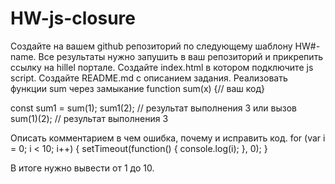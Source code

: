 # HW-js-closure
Создайте на вашем github репозиторий по следующему шаблону HW#-name. Все результаты нужно запушить в ваш репозиторий и прикрепить ссылку на hillel портале.
Создайте index.html в котором подключите js script.
Создайте README.md с описанием задания.
Реализовать функции sum через замыкание
function sum(x) {// ваш код}


const sum1 = sum(1);
sum1(2); // результат выполнения 3
или 
	вызов sum(1)(2); // результат выполнения 3


Описать комментарием в чем ошибка, почему и исправить код.
for (var i = 0; i < 10; i++) {
    setTimeout(function() {
        console.log(i);
    }, 0);
}

В итоге нужно вывести от 1 до 10.
